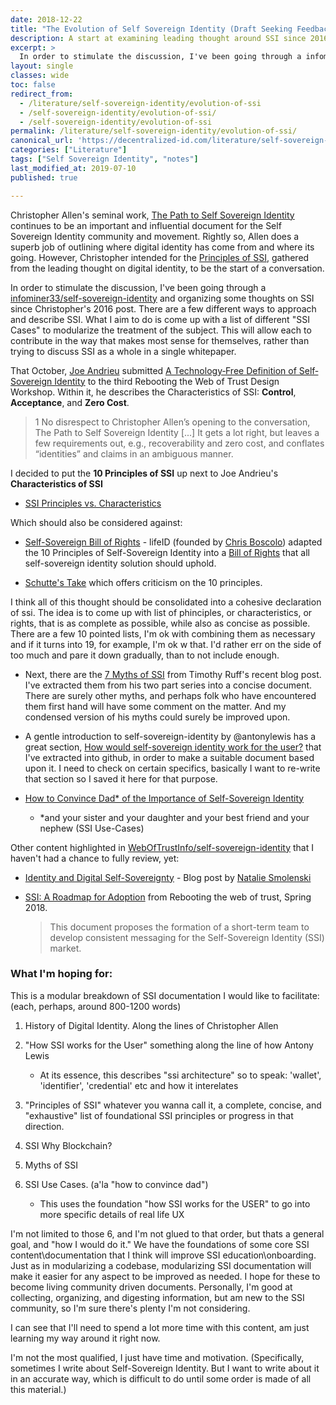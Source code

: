 ```yaml
---
date: 2018-12-22
title: "The Evolution of Self Sovereign Identity (Draft Seeking Feedback)"
description: A start at examining leading thought around SSI since 2016, and presenting the idea of "modularizing" essential components of SSI documentation.
excerpt: >
  In order to stimulate the discussion, I've been going through a infominer33/self-sovereign-identity and organizing some thoughts on SSI since Christopher's 2016 post. There are a few different ways to approach and describe SSI. What I aim to do is come up with a list of different "SSI Cases" to modularize the treatment of the subject. This will allow each to contribute in the way that makes most sense for themselves, rather than trying to discuss SSI as a whole in a single whitepaper.
layout: single
classes: wide
toc: false
redirect_from: 
  - /literature/self-sovereign-identity/evolution-of-ssi
  - /self-sovereign-identity/evolution-of-ssi/
  - /self-sovereign-identity/evolution-of-ssi
permalink: /literature/self-sovereign-identity/evolution-of-ssi/
canonical_url: 'https://decentralized-id.com/literature/self-sovereign-identity/evolution-of-ssi/'
categories: ["Literature"]
tags: ["Self Sovereign Identity", "notes"]
last_modified_at: 2019-07-10
published: true

---
```



Christopher Allen's seminal work, [The Path to Self Sovereign Identity](https://github.com/WebOfTrustInfo/self-sovereign-identity/blob/master/ThePathToSelf-SovereignIdentity.md) continues to be an important and influential document for the Self Sovereign Identity community and movement. Rightly so, Allen does a superb job of outlining where digital identity has come from and where its going. However, Christopher intended for the [Principles of SSI](https://github.com/WebOfTrustInfo/self-sovereign-identity/blob/master/self-sovereign-identity-principles.md), gathered from the leading thought on digital identity, to be the start of a conversation.

In order to stimulate the discussion, I've been going through a [infominer33/self-sovereign-identity](https://github.com/infominer33/self-sovereign-identity) and organizing some thoughts on SSI since Christopher's 2016 post. There are a few different ways to approach and describe SSI. What I aim to do is come up with a list of different "SSI Cases" to modularize the treatment of the subject. This will allow each to contribute in the way that makes most sense for themselves, rather than trying to discuss SSI as a whole in a single whitepaper.

That October, [Joe Andrieu](https://github.com/jandrieu) submitted [A Technology‐Free Definition of Self‐Sovereign Identity](https://github.com/jandrieu/rebooting-the-web-of-trust-fall2016/raw/master/topics-and-advance-readings/a-technology-free-definition-of-self-sovereign-identity.pdf) to the third Rebooting the Web of Trust Design Workshop. Within it, he describes the Characteristics of SSI: **Control**, **Acceptance**, and **Zero Cost**.

>1 No disrespect to Christopher Allen’s opening to the conversation, The Path to Self Sovereign Identity [...] It gets a lot right, but leaves a few requirements out, e.g., recoverability and zero cost, and conflates “identities” and claims in an ambiguous manner.

I decided to put the **10 Principles of SSI** up next to Joe Andrieu's **Characteristics of SSI** 

* [SSI Principles vs. Characteristics](ssi-principles-vs-characteristics)

Which should also be considered against:

* [Self-Sovereign Bill of Rights](self-sovereign-identity-bill-of-rights.md) - lifeID (founded by [Chris Boscolo](https://github.com/cboscolo)) adapted the 10 Principles of Self-Sovereign Identity into a [Bill of Rights](https://medium.com/@lifeID_io/lifeid-self-sovereign-identity-bill-of-rights-d2acafa1de8b) that all self-sovereign identity solution should uphold.

* [Schutte's Take](https://github.com/infominer33/self-sovereign-identity/blob/master/Schutte-on-SSI.md) which offers criticism on the 10 principles.

I think all of this thought should be consolidated into a cohesive declaration of ssi. The idea is to come up with list of phinciples, or characteristics, or rights, that is as complete as possible, while also as concise as possible. There are a few 10 pointed lists, I'm ok with combining them as necessary and if it turns into 19, for example, I'm ok w that. I'd rather err on the side of too much and pare it down gradually, than to not include enough.  

* Next, there are the [7 Myths of SSI](https://github.com/infominer33/self-sovereign-identity/blob/master/7-myths-of-self-sovereign-identity.md) from Timothy Ruff's recent blog post. I've extracted them from his two part series into a concise document. There are surely other myths, and perhaps folk who have encountered them first hand will have some comment on the matter. And my condensed version of his myths could surely be improved upon.

* A gentle introduction to self-sovereign-identity by @antonylewis has a great section, [How would self-sovereign identity work for the user?](https://github.com/infominer33/awesome-decentralized-id/blob/master/self-sovereign/user-experience.md) that I've extracted into github, in order to make a suitable document based upon it. I need to check on certain specifics, basically I want to re-write that section so I saved it here for that purpose.

* [How to Convince Dad* of the Importance of Self-Sovereign Identity](https://github.com/WebOfTrustInfo/rwot7/blob/master/final-documents/convincing-dad.md)
   * \*and your sister and your daughter and your best friend and your nephew (SSI Use-Cases)

<!-- This could also be modularized -->

Other content highlighted in [WebOfTrustInfo/self-sovereign-identity](https://github.com/WebOfTrustInfo/self-sovereign-identity) that I haven't had a chance to fully review, yet:

* [Identity and Digital Self-Sovereignty](https://medium.com/learning-machine-blog/identity-and-digital-self-sovereignty-1f3faab7d9e3#.3jcgvnbok) - Blog post by [Natalie Smolenski](https://medium.com/@nsmolenski)

* [SSI: A Roadmap for Adoption](https://github.com/WebOfTrustInfo/rebooting-the-web-of-trust-spring2018/blob/master/final-documents/a-roadmap-for-ssi.md) from Rebooting the web of trust, Spring 2018. 
  > This document proposes the formation of a short-term team to develop consistent messaging for the Self-Sovereign Identity (SSI) market.



### What I'm hoping for:

This is a modular breakdown of SSI documentation I would like to facilitate:
(each, perhaps, around 800-1200 words) 

1. History of Digital Identity. Along the lines of Christopher Allen

2. "How SSI works for the User" something along the line of how Antony Lewis 
   - At its essence, this describes "ssi architecture" so to speak: 'wallet', 'identifier', 'credential' etc and how it interelates 

3. "Principles of SSI" whatever you wanna call it, a complete, concise, and "exhaustive" list of foundational SSI principles or progress in that direction.

4. SSI Why Blockchain?

5. Myths of SSI

6. SSI Use Cases. (a'la "how to convince dad")
   - This uses the foundation "how SSI works for the USER" to go into more specific details of real life UX

I'm not limited to those 6, and I'm not glued to that order, but thats a general goal, and "how I would do it."  We have the foundations of some core SSI content\documentation that I think will improve SSI education\onboarding. Just as in modularizing a codebase, modularizing SSI documentation will make it easier for any aspect to be improved as needed. I hope for these to become living community driven documents. Personally, I'm good at collecting, organizing, and digesting information, but am new to the SSI community, so I'm sure there's plenty I'm not considering.

I can see that I'll need to spend a lot more time with this content, am just learning my way around it right now.  

I'm not the most qualified, I just have time and motivation. (Specifically, sometimes I write about Self-Sovereign Identity. But I want to write about it in an accurate way, which is difficult to do until some order is made of all this material.)

